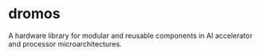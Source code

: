 # dromos
A hardware library for modular and reusable components in AI accelerator and processor microarchitectures.
